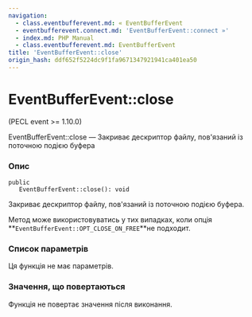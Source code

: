 ```yaml
---
navigation:
  - class.eventbufferevent.md: « EventBufferEvent
  - eventbufferevent.connect.md: 'EventBufferEvent::connect »'
  - index.md: PHP Manual
  - class.eventbufferevent.md: EventBufferEvent
title: 'EventBufferEvent::close'
origin_hash: ddf652f5224dc9f1fa9671347921941ca401ea50
---
```

# EventBufferEvent::close

(PECL event >= 1.10.0)

EventBufferEvent::close — Закриває дескриптор файлу, пов'язаний із поточною подією буфера

### Опис

```methodsynopsis
public
   EventBufferEvent::close(): void
```

Закриває дескриптор файлу, пов'язаний із поточною подією буфера.

Метод може використовуватись у тих випадках, коли опція \*\*`EventBufferEvent::OPT_CLOSE_ON_FREE`\*\*не подходит.

### Список параметрів

Ця функція не має параметрів.

### Значення, що повертаються

Функція не повертає значення після виконання.
